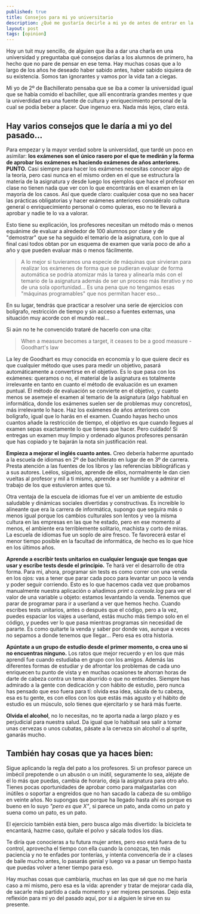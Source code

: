 ```yaml
---
published: true
title: Consejos para mi yo universitario
description: ¿Qué me gustaría decirle a mi yo de antes de entrar en la universidad?
layout: post
tags: [opinion] 
---
```


Hoy un tuit muy sencillo, de alguien que iba a dar una charla en una universidad y preguntaba qué consejos darías a los alumnos de primero, ha hecho que no pare de pensar en ese tema. Hay muchas cosas que a lo largo de los años he deseado haber sabido antes, haber sabido siquiera de su existencia. Somos tan ignorantes y vamos por la vida tan a ciegas.

Mi yo de 2º de Bachillerato pensaba que se iba a comer la universidad igual que se había comido el bachiller, que allí encontraría grandes mentes y que la univerdidad era una fuente de cultura y enriquecimiento personal de la cual se podía beber a placer. Que ingenuo era. Nada más lejos, claro está.

## Hay varios consejos que le daría a mi yo del pasado... 

Para empezar y la mayor verdad sobre la universidad, que tardé un poco en asimilar: **los exámenes son el único rasero por el que te medirán y la forma de aprobar los exámenes es haciendo exámenes de años anteriores. PUNTO.** Casi siempre para hacer los exámenes necesitas conocer algo de la teoría, pero casi nunca en el mismo orden en el que se estructura la materia de la asignatura y desde luego los ejemplos que hace el profesor en clase no tienen nada que ver con lo que encontrarás en el examen en la mayoría de los casos. Así que quede claro: cualquier cosa que no sea hacer las prácticas obligatorias y hacer exámenes anteriores considéralo cultura general o enriquecimiento personal o como quieras, eso no te llevará a aprobar y nadie te lo va a valorar.

Esto tiene su explicación, los profesores necesitan un método más o menos equánime de evaluar a alrededor de 100 alumnos por clase y de "demostrar" que se ha seguido el temario de la asignatura, con lo que al final casi todos obtan por un esquema de examen que varía poco de año a año y que pueden evaluar más o menos fácilmente.

> A lo mejor si tuvieramos una especie de máquinas que sirvieran para realizar los exámenes de forma que se pudieran evaluar de forma automática se podría atomizar más la tarea y alinearla más con el temario de la asignatura además de ser un proceso más iterativo y no de una sola oportunidad... Es una pena que no tengamos esas "máquinas programables" que nos permitan hacer eso...

En su lugar, tendrás que practicar a resolver una serie de ejercicios con bolígrafo, restricción de tiempo y sin acceso a fuentes externas, una situación muy acorde con el mundo real...

Si aún no te he convencido trataré de hacerlo con una cita:

> When a measure becomes a target, it ceases to be a good measure - Goodhart's law

La ley de Goodhart es muy conocida en economía y lo que quiere decir es que cualquier método que uses para medir un objetivo, pasará automáticamente a convertirse en el objetivo. Es lo que pasa con los exámenes: queramos o no, el material de la asignatura es totalmente irrelevante en tanto en cuanto el método de evaluación es un examen puntual. El método de evaluación se convierte en el objetivo, y cuanto menos se asemeje el examen al temario de la asignatura (algo habitual en informática, donde los exámenes suelen ser de problemas muy concretos), más irrelevante lo hace. Haz los exámenes de años anteriores con bolígrafo, igual que lo harás en el examen. Cuando hayas hecho unos cuantos añade la restricción de tiempo, el objetivo es que cuando llegues al examen sepas exactamente lo que tienes que hacer. Pero cuidado! Si entregas un examen muy limpio y ordenado algunos profesores pensarán que has copiado y te bajarán la nota sin justificación real.

**Empieza a mejorar el inglés cuanto antes.** Creo debería haberme apuntado a la escuela de idiomas en 2º de bachillerato en lugar de en 3º de carrera. Presta atención a las fuentes de los libros y las referencias bibliográficas y a sus autores. Leélos, síguelos, aprende de ellos, normalmente le dan cien vueltas al profesor y mil a ti mismo, aprende a ser humilde y a admirar el trabajo de los que estuvieron antes que tú.

Otra ventaja de la escuela de idiomas fue el ver un ambiente de estudio saludable y dinámicas sociales divertidas y constructivas. Es increible lo alineante que era la carrera de informática, supongo que seguira más o menos igual porque los cambios culturales son lentos y veo la misma cultura en las empresas en las que he estado, pero en ese momento al menos, el ambiente era terriblemente solitario, machista y corto de miras. La escuela de idiomas fue un soplo de aire fresco. Te favorecerá estar el menor tiempo posible en la facultad de informática, de hecho es lo que hice en los últimos años.

**Aprende a escribir tests unitarios en cualquier lenguaje que tengas que usar y escribe tests desde el principio.** Te hará ver el desarrollo de otra forma. Para mi, ahora, programar sin tests es como correr con una venda en los ojos: vas a tener que parar cada poco para levantar un poco la venda y poder seguir corriendo. Esto es lo que hacemos cada vez que probamos manualmente nuestra aplicación o añadimos *print* o *console.log* para ver el valor de una variable u objeto: estamos levantando la venda. Tenemos que parar de programar para ir a userland a ver que hemos hecho. Cuando escribes tests unitarios, antes o después que el código, pero a la vez, puedes espaciar los viajes a userland, estás mucho más tiempo solo en el código, y puedes ver lo que pasa mientras programas sin necesidad de pararte. Es como quitarte la venda y saber por donde vas, aunque a veces no sepamos a donde tenemos que llegar... Pero esa es otra historia.

**Apúntate a un grupo de estudio desde el primer momento, o crea uno si no encuentras ninguno.** Los ratos que mejor recuerdo y en los que más aprendí fue cuando estudiaba en grupo con los amigos. Además las diferentes formas de estudiar y de afrontar los problemas de cada uno enriquecen tu punto de vista y en muchas ocasiones te ahorran horas de darte de cabeza contra un tema aburrido o que no entiendes. Siempre has admirado a la gente con dedicación y con hábito de estudio, pero nunca has pensado que eso fuera para tí: olvida esa idea, sácala de tu cabeza, esa es tu gente, es con ellos con los que estás más agusto y el hábito de estudio es un músculo, solo tienes que ejercitarlo y se hará más fuerte.

**Olvida el alcohol**, no lo necesitas, no te aporta nada a largo plazo y es perjudicial para nuestra salud. Da igual que lo habitual sea salir a tomar unas cervezas o unos cubatas, pásate a la cerveza sin alcohol o al sprite, ganarás mucho.

## También hay cosas que ya haces bien: 

Sigue aplicando la regla del pato a los profesores. Si un profesor parece un imbécil prepotende o un abusón o un inútil, seguramente lo sea, aléjate de él lo más que puedas, cambia de horario, deja la asignatura para otro año. Tienes pocas oportunidades de aprobar como para malgastarlas con inútiles o soportar a engreidos que no han sacado la cabeza de su ombligo en veinte años. No supongas que porque ha llegado hasta ahí es porque es bueno en lo suyo *"pero es que X"*, si parece un pato, anda como un pato y suena como un pato, es un pato.

El ejercicio también está bien, pero busca algo más divertido: la bicicleta te encantará, hazme caso, quítale el polvo y sácala todos los días.

Te diría que conocieras a tu futura mujer antes, pero eso está fuera de tu control, aprovecha el tiempo con ella cuando la conozcas, ten más paciencia y no te enfades por tonterías, y intenta convencerla de ir a clases de baile mucho antes, lo pasarás genial y luego va a pasar un tiempo hasta que puedas volver a tener tiempo para eso.

Hay muchas cosas que cambiaría, muchas en las que sé que no me haría caso a mi mismo, pero esa es la vida: aprender y tratar de mejorar cada día, de sacarle más partido a cada momento y ser mejores personas. Dejo esta reflexión para mi yo del pasado aquí, por si a alguien le sirve en su presente.